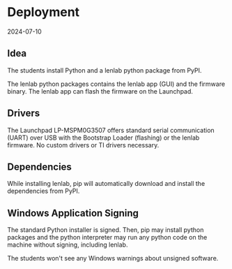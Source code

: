 # Deployment

2024-07-10

## Idea

The students install Python and a lenlab python package from PyPI.

The lenlab python packages contains the lenlab app (GUI) and the firmware binary.
The lenlab app can flash the firmware on the Launchpad.

## Drivers

The Launchpad LP-MSPM0G3507 offers standard serial communication (UART) over USB
with the Bootstrap Loader (flashing) or the lenlab firmware.
No custom drivers or TI drivers necessary.

## Dependencies

While installing lenlab, pip will automatically download
and install the dependencies from PyPI.

## Windows Application Signing

The standard Python installer is signed.
Then, pip may install python packages and the python interpreter may run any python code
on the machine without signing, including lenlab.

The students won't see any Windows warnings about unsigned software.
